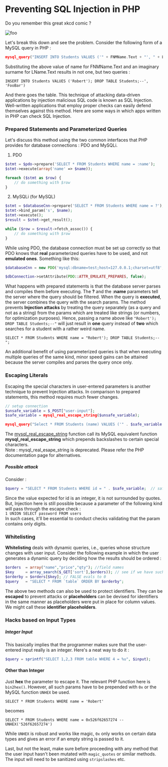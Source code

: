 # Preventing SQL Injection in PHP

Do you remember this great xkcd comic ?  

![foo](https://imgs.xkcd.com/comics/exploits_of_a_mom.png "Her daughter is named Help I'm trapped in a driver's license factory")

Let's break this down and see the problem. Consider the following form of a MySQL query in PHP : 
```php
mysql_query("INSERT INTO Students VALUES ('" + FNMName.Text + "', " + LName.Text + ")";
```
Substituting the above value of name for FNMName.Text and an imaginary surname for LName.Text results in not one, but two queries : 
```mysql
INSERT INTO Students VALUES ('Robert'); DROP TABLE Students;--', 'FooBar')
```
And there goes the table. This technique of attacking data-driven applications by injection malicious SQL code is known as SQL Injection. Well-written applications that employ proper checks can easily defend themselves against this method. Here are some ways in which apps written in PHP can check SQL Injection.

### Prepared Statements and Parameterized Queries
Let's discuss this method using the two common interfaces that PHP provides for database connections : PDO and MySQLi.
1. PDO  
```php
$stmt = $pdo->prepare('SELECT * FROM Students WHERE name = :name');
$stmt->execute(array('name' => $name));

foreach ($stmt as $row) {
    // do something with $row
}
```
2. MySQLi (for MySQL)
```php
$stmt = $databaseCnn->prepare('SELECT * FROM Students WHERE name = ?');
$stmt->bind_param('s', $name);
$stmt->execute();
$result = $stmt->get_result();

while ($row = $result->fetch_assoc()) {
    // do something with $row
}
```

While using PDO, the database connection must be set up correctly so that PDO knows that **real** parameterized queries have to be used, and not **emulated ones**. Something like this: 
```php
$databaseCnn = new PDO('mysql:dbname=test;host=127.0.0.1;charset=utf8', 'uname', 'passwd');

$dbConnection->setAttribute(PDO::ATTR_EMULATE_PREPARES, false);
```

What happens with prepared statements is that the database server parses and compiles them before executing. The **?** and the **:name** parameters tell the server where the query should be filtered. When the query is **executed**, the server combines the query with the search params. The method prevents **Injection attacks** by treating the query separately (as a query and not as a string) from the params which are treated like strings (or numbers, for optimization purposes). Hence, passing a name above like `"Robert'); DROP TABLE Students;--"` will just result in **one** query instead of **two** which searches for a student with a rather weird name.
```mysql
SELECT * FROM Students WHERE name = "Robert'); DROP TABLE Students;--";
```
An additional benefit of using parameterized queries is that when executing multiple queries of the same kind, minor speed gains can be attained because the server compiles and parses the query once only.

### Escaping Literals
Escaping the special characters in user-entered parameters is another technique to prevent Injection attacks. In comparison to prepared statements, this method requires much fewer changes.
```php
// setup connection
$unsafe_variable = $_POST["user-input"];
$safe_variable = mysql_real_escape_string($unsafe_variable);

mysql_query("Select * FROM Students (name) VALUES ('" . $safe_variable . "')");
```
The [mysql_real_escape_string](http://php.net/manual/en/function.mysql-real-escape-string.php) function call its MySQL equivalent function **mysql_real_escape_string** which prepends backslashes to certain special characters.  
Note : mysql_real_esape_string is deprecated. Please refer the PHP documentation page for alternatives.

##### Possible attack
Consider : 
```php
$query = "SELECT * FROM Students WHERE id = " . $safe_variable;  // safe variable as defined above
```
Since the value expected for id is an integer, it is not surrounded by quotes. But, Injection here is still possible because a parameter of the following kind will pass through the escape check :  
`1 UNION SELECT password FROM users`  
In such cases, it'll be essential to conduct checks validating that the param contains only digits.

### Whitelisting
**Whitelisting** deals with dynamic queries, i.e., queries whose structure changes with user input. Consider the following example in which the user generates a dynamic query by deciding how the results should be ordered : 
```php
$orders  = array("name","price","qty"); //field names
$key     = array_search($_GET['sort'],$orders)); // see if we have such a name; 
$orderby = $orders[$key]; // FALSE evals to 0
$query   = "SELECT * FROM `table` ORDER BY $orderby"; 
```

The above two methods can also be used to protect identifiers. They can be **escaped** to prevent attacks or **placeholders** can be devised for identifiers in the same manner as placeholders were put in place for column values. We might call these **identifier placeholders**.

### Hacks based on Input Types
##### Integer Input
This basically implies that the programmer makes sure that the user-entered input really is an integer. Here's a neat way to do it : 
```php
$query = sprintf("SELECT 1,2,3 FROM table WHERE 4 = %u", $input);
```

#### Other than Integer
Just **hex** the parameter to escape it. The relevant PHP function here is `bin2hex()`. However, all such params have to be prepended with `0x` or the MySQL function `UNHEX` be used.
```mysql
SELECT * FROM Students WHERE name = 'Robert'
```
becomes
```mysql
SELECT * FROM Students WHERE name = 0x526f62657274 -- UNHEX('526f62657274')
```
While `UNHEX` is robust and works like magic, `0x` only works on certain data types and gives an error if an empty string is passed to it.

Last, but not the least, make sure before proceeding with any method that the user input hasn't been mutated with `magic_quotes` or similar methods. The input will need to be sanitized using `stripslashes` etc.